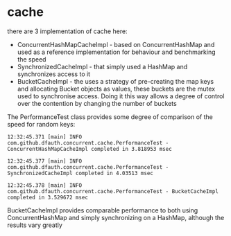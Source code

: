 # cache
there are 3 implementation of cache here:
* ConcurrentHashMapCacheImpl - based on ConcurrentHashMap and used as a reference implementation for behaviour and benchmarking the speed
* SynchronizedCacheImpl - that simply used a HashMap and synchronizes access to it 
* BucketCacheImpl - the uses a strategy of pre-creating the map keys and allocating Bucket objects as values, these buckets are the mutex used to synchronise access. Doing it this way allows a degree of control over the contention by changing the number of buckets

The PerformanceTest class provides some degree of comparison of the speed for random keys:

`12:32:45.371 [main] INFO com.github.dfauth.concurrent.cache.PerformanceTest - ConcurrentHashMapCacheImpl completed in 3.818953 msec`

`12:32:45.377 [main] INFO com.github.dfauth.concurrent.cache.PerformanceTest - SynchronizedCacheImpl completed in 4.03513 msec`

`12:32:45.378 [main] INFO com.github.dfauth.concurrent.cache.PerformanceTest - BucketCacheImpl completed in 3.529672 msec`

BucketCacheImpl provides comparable performance to both using ConcurrentHashMap and simply synchronizing on a HashMap, although the results vary greatly

